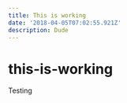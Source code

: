 ```yaml
---
title: This is working
date: '2018-04-05T07:02:55.921Z'
description: Dude
---
```


# this-is-working

Testing

